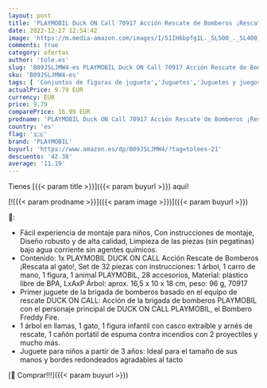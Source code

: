 ```yaml
---
layout: post
title: 'PLAYMOBIL Duck ON Call 70917 Acción Rescate de Bomberos ¡Rescata al Gato!  Juguetes para niños a Partir de 3 años'
date: 2022-12-27 12:54:42
image: 'https://m.media-amazon.com/images/I/51IH6bpfg1L._SL500_._SL400_.jpg'
comments: true
category: ofertas
author: 'tole.es'
slug: 'B09JSLJMW4-es PLAYMOBIL Duck ON Call 70917 Acción Rescate de Bomberos...'
sku: 'B09JSLJMW4-es'
tags: [ 'Conjuntos de figuras de juguete','Juguetes','Juguetes y juegos','Muñecos y figuras','playmobil','🇪🇸', ]
actualPrice: 9.79 EUR
currency: EUR
price: 9.79
comparePrice: 16.99 EUR
prodname: 'PLAYMOBIL Duck ON Call 70917 Acción Rescate de Bomberos ¡Rescata al Gato!  Juguetes para niños a Partir de 3 años'
country: 'es'
flag: '🇪🇸'
brand: 'PLAYMOBIL'
buyurl: 'https://www.amazon.es/dp/B09JSLJMW4/?tag=tolees-21'
descuento: '42.38'
average: '11.19'
---
```


Tienes [{{< param title >}}]({{< param buyurl >}}) aqui!

[![{{< param prodname >}}]({{< param image >}})]({{< param buyurl >}})

🔎:

- Fácil experiencia de montaje para niños, Con instrucciones de montaje, Diseño robusto y de alta calidad, Limpieza de las piezas (sin pegatinas) bajo agua corriente sin agentes químicos.
- Contenido: 1x PLAYMOBIL DUCK ON CALL Acción Rescate de Bomberos ¡Rescata al gato!, Set de 32 piezas con instrucciones: 1 árbol, 1 carro de mano, 1 figura, 1 animal PLAYMOBIL, 28 accesorios, Material: plástico libre de BPA, LxAxP Árbol: aprox. 16,5 x 10 x 18 cm, peso: 96 g, 70917
- Primer juguete de la brigada de bomberos basado en el equipo de rescate DUCK ON CALL: Acción de la brigada de bomberos PLAYMOBIL con el personaje principal de DUCK ON CALL PLAYMOBIL, el Bombero Freddy Fire.
- 1 árbol en llamas, 1 gato, 1 figura infantil con casco extraíble y arnés de rescate, 1 cañón portátil de espuma contra incendios con 2 proyectiles y mucho más.
- Juguete para niños a partir de 3 años: Ideal para el tamaño de sus manos y bordes redondeados agradables al tacto

[🛒 Comprar!!!]({{< param buyurl >}})
